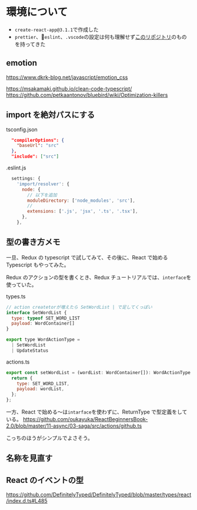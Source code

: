 # 環境について

- `create-react-app@3.1.1`で作成した
- `prettier`、`eslint`、`.vscode`の設定は何も理解せず[このリポジトリ](https://github.com/Ryomasao/react-typescript-template)のものを持ってきた

## emotion

https://www.dkrk-blog.net/javascript/emotion_css

https://msakamaki.github.io/clean-code-typescript/
https://github.com/petkaantonov/bluebird/wiki/Optimization-killers

## import を絶対パスにする

tsconfig.json

```json
  "compilerOptions": {
    "baseUrl": "src"
  },
  "include": ["src"]
```

.eslint.js

```javascript
  settings: {
    'import/resolver': {
      node: {
        // 以下を追加
        moduleDirectory: ['node_modules', 'src'],
        //
        extensions: ['.js', 'jsx', '.ts', '.tsx'],
      },
    },
```

## 型の書き方メモ

一旦、Redux の typescript で試してみて、その後に、React で始める Typescript もやってみた。

Redux のアクションの型を書くとき、Redux チュートリアルでは、`interface`を使っていた。

types.ts

```javascript
// action createtorが増えたら SetWordList | で足してくっぽい
interface SetWordList {
  type: typeof SET_WORD_LIST
  payload: WordContainer[]
}

export type WordActionType =
  | SetWordList
  | UpdateStatus
```

actions.ts

```javascript
export const setWordList = (wordList: WordContainer[]): WordActionType => {
  return {
    type: SET_WORD_LIST,
    payload: wordList,
  };
};
```

一方、React で始める〜は`intarface`を使わずに、ReturnType で型定義をしている。
https://github.com/oukayuka/ReactBeginnersBook-2.0/blob/master/11-async/03-saga/src/actions/github.ts

こっちのほうがシンプルでよさそう。

## 名称を見直す

## React のイベントの型

https://github.com/DefinitelyTyped/DefinitelyTyped/blob/master/types/react/index.d.ts#L485
